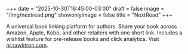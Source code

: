 +++
date = "2025-10-30T16:45:00-03:00"
draft = false
image = "/img/nextread.png"
showonlyimage = false
title = "NextRead"
+++

A universal book linking platform for authors. Share your book across Amazon, Apple, Kobo, and other retailers with one short link. Includes a wishlist feature for pre-release books and click analytics. Visit [nr.rawktron.com](https://nr.rawktron.com).
